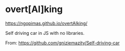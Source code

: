 # overt[AI]king
https://ngopimas.github.io/overtAIking/

Self driving car in JS with no libraries.

From: https://github.com/gniziemazity/Self-driving-car
